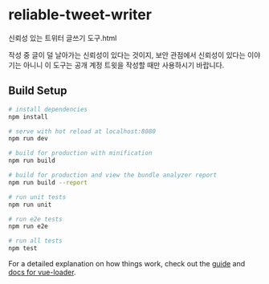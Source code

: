 # reliable-tweet-writer
신뢰성 있는 트위터 글쓰기 도구.html

작성 중 글이 덜 날아가는 신뢰성이 있다는 것이지, 보안 관점에서 신뢰성이 있다는 이야기는 아니니 이 도구는 공개 계정 트윗을 작성할 때만 사용하시기 바랍니다.

## Build Setup

``` bash
# install dependencies
npm install

# serve with hot reload at localhost:8080
npm run dev

# build for production with minification
npm run build

# build for production and view the bundle analyzer report
npm run build --report

# run unit tests
npm run unit

# run e2e tests
npm run e2e

# run all tests
npm test
```

For a detailed explanation on how things work, check out the [guide](http://vuejs-templates.github.io/webpack/) and [docs for vue-loader](http://vuejs.github.io/vue-loader).
